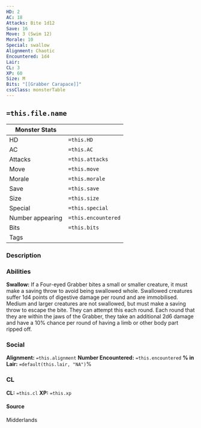 ```yaml
---
HD: 2
AC: 18
Attacks: Bite 1d12
Save: 16
Move: 3 (Swim 12)
Morale: 10
Special: swallow
Alignment: Chaotic
Encountered: 1d4
Lair: 
CL: 3
XP: 60
Size: M
Bits: "[[Grabber Carapace]]"
cssClass: monsterTable
---
```



## `=this.file.name`


| Monster Stats    |                     |
| ---------------- | ------------------- |
| HD               | `=this.HD`          |
| AC               | `=this.AC`          |
| Attacks          | `=this.attacks`     |
| Move             | `=this.move`        |
| Morale           | `=this.morale`      |
| Save             | `=this.save`        |
| Size             | `=this.size`        |
| Special          | `=this.special`     |
| Number appearing | `=this.encountered` |
| Bits             | `=this.bits`        |
| Tags             |                     | 


### Description

### Abilities
**Swallow:** If a Four-eyed Grabber bites a small or smaller creature, it must make a saving throw to avoid being swallowed whole. Swallowed creatures suffer 1d4 points of digestive damage per round and are immobilised. Medium and larger creatures are not swallowed, but must make a saving throw to escape the bite. They can attempt this each round. Each round that they are within the jaws of the Grabber, they take an additional 2d6 damage and have a 10% chance per round of having a limb or other body part ripped off.

### Social
**Alignment:** `=this.alignment`
**Number Encountered:**  `=this.encountered`
**% in Lair:** `=default(this.lair, "NA")`%

### CL
**CL:** `=this.cl`
**XP:** `=this.xp`

#### Source

Midderlands






